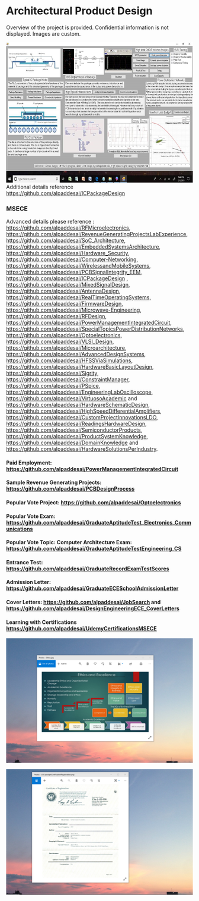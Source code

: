 # Architectural Product Design

Overview of the project is provided. Confidential information is not displayed. Images are custom.

![image](ICPackageGUIImage.jpg)
Additional details reference https://github.com/alpaddesai/ICPackageDesign

### MSECE
Advanced details please reference : https://github.com/alpaddesai/RFMicroelectronics, https://github.com/alpaddesai/RevenueGeneratingProjectsLabExperience, https://github.com/alpaddesai/SoC_Architecture, https://github.com/alpaddesai/EmbeddedSystemsArchitecture, https://github.com/alpaddesai/Hardware_Security, https://github.com/alpaddesai/Computer-Networking, https://github.com/alpaddesai/WirelessandMobileSystems,  https://github.com/alpaddesai/PCBSignalIntegrity_EEM, https://github.com/alpaddesai/ICPackageDesign , https://github.com/alpaddesai/MixedSignalDesign, https://github.com/alpaddesai/AntennaDesign,  https://github.com/alpaddesai/RealTimeOperatingSystems, https://github.com/alpaddesai/FirmwareDesign,  https://github.com/alpaddesai/Microwave-Engineering, https://github.com/alpaddesai/RFDesign,  https://github.com/alpaddesai/PowerManagementIntegratedCircuit, https://github.com/alpaddesai/SpecialTopicsPowerDistributionNetworks, https://github.com/alpaddesai/Optoelectronics, https://github.com/alpaddesai/VLSI_Design, https://github.com/alpaddesai/Microarchitecture, https://github.com/alpaddesai/AdvancedDesignSystems, https://github.com/alpaddesai/HFSSViaSimulations, https://github.com/alpaddesai/HardwareBasicLayoutDesign, https://github.com/alpaddesai/Sigrity, https://github.com/alpaddesai/ConstraintManager, https://github.com/alpaddesai/PSpice, https://github.com/alpaddesai/EngineeringLabOscilloscope, https://github.com/alpaddesai/VirtuosoAcademic and https://github.com/alpaddesai/HardwareSchematicDesign, https://github.com/alpaddesai/HighSpeedDifferentialAmplifiers, https://github.com/alpaddesai/CustomProjectInnovationsLDO, https://github.com/alpaddesai/ReadingsHardwareDesign, https://github.com/alpaddesai/SemiconductorProducts, https://github.com/alpaddesai/ProductSystemKnowledge, https://github.com/alpaddesai/DomainKnowledge and https://github.com/alpaddesai/HardwareSolutionsPerIndustry.

#### Paid Employment: https://github.com/alpaddesai/PowerManagementIntegratedCircuit   
#### Sample Revenue Generating Projects: https://github.com/alpaddesai/PCBDesignProcess
#### Popular Vote Project: https://github.com/alpaddesai/Optoelectronics
#### Popular Vote Exam: https://github.com/alpaddesai/GraduateAptitudeTest_Electronics_Communications
#### Popular Vote Topic: Computer Architecture Exam: https://github.com/alpaddesai/GraduateAptitudeTestEngineering_CS
#### Entrance Test: https://github.com/alpaddesai/GraduateRecordExamTestScores
#### Admission Letter: https://github.com/alpaddesai/GraduateECESchoolAdmissionLetter
#### Cover Letters: https://github.com/alpaddesai/JobSearch and https://github.com/alpaddesai/DesignEngineeringECE_CoverLetters
#### Learning with Certifications https://github.com/alpaddesai/UdemyCertificationsMSECE

![image](EthicsandExcellence.png)

![image](USCopyrightCertificate.png)
